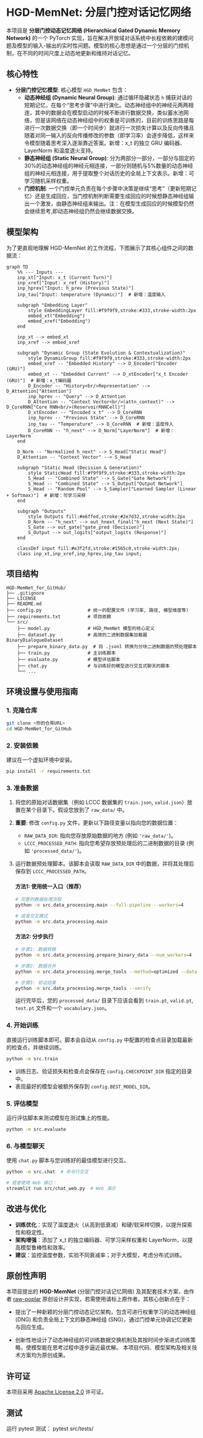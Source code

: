# HGD-MemNet: 分层门控对话记忆网络

本项目是 **分层门控动态记忆网络 (Hierarchical Gated Dynamic Memory Network)** 的一个 PyTorch 实现，旨在解决开放域对话系统中长程依赖的建模问题及模型的输入-输出的实时性问题。模型的核心思想是通过一个分层的门控机制，在不同的时间尺度上动态地更新和维持对话记忆。

## 核心特性

*   **分层门控记忆模型**: 核心模型 `HGD_MemNet` 包含：
    *   **动态神经组 (Dynamic Neural Group)**: 通过循环隐藏状态 `h` 捕获对话的短期记忆，在每个“思考步骤”中进行演化。动态神经组中的神经元两两相连，其中的数据会在模型启动的时候不断进行数据交换，类似蓄水池网络，但是该网络在动态神经组中的权重是可训练的，目前的训练思路是每进行一次数据交换（即一个时间步）就进行一次损失计算以及反向传播且随着对同一输入的反向传播修改的参数（即学习率）会逐步降低，这样来令模型随着思考深入逐渐靠近答案。新增：x_t 的独立 GRU 编码器、LayerNorm 和温度退火支持。
    *   **静态神经组 (Static Neural Group)**: 分为两部分一部分，一部分与固定的30%的动态神经组的神经元相连接，一部分则随机与5%数量的动态神经组的神经元相连接，用于提取整个对话历史的全局上下文表示。新增：可学习随机采样权重。
    *   **门控机制**: 一个门控单元负责在每个步骤中决策是继续“思考”（更新短期记忆）还是生成回应，当门控机制判断需要生成回应的时候想静态神经组输出一个激发，由静态神经组来输出。注：在模型生成回应的时候模型仍然会继续思考,即动态神经组仍然会继续数据交换。

## 模型架构

为了更直观地理解 HGD-MemNet 的工作流程，下图展示了其核心组件之间的数据流：

```mermaid
graph TD
    %% --- Inputs ---
    inp_xt["Input: x_t (Current Turn)"]
    inp_xref["Input: x_ref (History)"]
    inp_hprev["Input: h_prev (Previous State)"]
    inp_tau["Input: temperature (Dynamic)"]  # 新增：温度输入

    subgraph "Embedding Layer"
        style EmbeddingLayer fill:#f9f9f9,stroke:#333,stroke-width:2px
        embed_xt("Embedding")
        embed_xref("Embedding")
    end

    inp_xt --> embed_xt
    inp_xref --> embed_xref

    subgraph "Dynamic Group (State Evolution & Contextualization)"
        style DynamicGroup fill:#f9f9f9,stroke:#333,stroke-width:2px
        embed_xref -- "Embedded History" --> D_Encoder["Encoder (GRU)"]
        embed_xt -- "Embedded Current" --> D_xtEncoder["x_t Encoder (GRU)"]  # 新增：x_t编码器
        D_Encoder -- "History<br/>Representation" --> D_Attention["Attention"]
        inp_hprev -- "Query" --> D_Attention
        D_Attention -- "Context Vector<br/>(attn_context)" --> D_CoreRNN["Core RNN<br/>(ReservoirRNNCell)"]
        D_xtEncoder -- "Encoded x_t" --> D_CoreRNN
        inp_hprev -- "Previous State" --> D_CoreRNN
        inp_tau -- "Temperature" --> D_CoreRNN  # 新增：温度传入
        D_CoreRNN -- "h_next" --> D_Norm["LayerNorm"]  # 新增：LayerNorm
    end
    
    D_Norm -- "Normalized h_next" --> S_Head["Static Head"]
    D_Attention -- "Context Vector" --> S_Head

    subgraph "Static Head (Decision & Generation)"
        style StaticHead fill:#f9f9f9,stroke:#333,stroke-width:2px
        S_Head -- "Combined State" --> S_Gate["Gate Network"]
        S_Head -- "Combined State" --> S_Output["Output Network"]
        S_Head -- "Random Pool" --> S_Sampler["Learned Sampler (Linear + Softmax)"]  # 新增：可学习采样
    end

    subgraph "Outputs"
        style Outputs fill:#e6ffed,stroke:#2e7d32,stroke-width:2px
        D_Norm -- "h_next" --> out_hnext_final["h_next (Next State)"]
        S_Gate --> out_gate["gate_pred (Decision)"]
        S_Output --> out_logits["output_logits (Response)"]
    end

    classDef input fill:#e3f2fd,stroke:#1565c0,stroke-width:2px;
    class inp_xt,inp_xref,inp_hprev,inp_tau input;
```

## 项目结构

```
HGD-MemNet_for_GitHub/
├── .gitignore
├── LICENSE
├── README.md
├── config.py                 # 统一的配置文件 (学习率, 路径, 模型维度等)
├── requirements.txt          # 项目依赖
└── src/
    ├── model.py              # HGD_MemNet 模型的核心定义
    ├── dataset.py            # 高效的二进制数据集加载器 BinaryDialogueDataset
    ├── prepare_binary_data.py  # 将 .jsonl 转换为分块二进制数据的预处理脚本
    ├── train.py              # 主训练脚本
    ├── evaluate.py           # 模型评估脚本
    ├── chat.py               # 与训练好的模型进行交互式聊天的脚本
    └── ...
```

## 环境设置与使用指南

### 1. 克隆仓库

```bash
git clone <你的仓库URL>
cd HGD-MemNet_for_GitHub
```

### 2. 安装依赖

建议在一个虚拟环境中安装。

```bash
pip install -r requirements.txt
```

### 3. 准备数据

1.  将您的原始对话数据集（例如 LCCC 数据集的 `train.json`, `valid.json`）放置在某个目录下。假设您放到了 `raw_data/` 中。

2.  **重要**: 修改 `config.py` 文件，更新以下路径变量以指向您的数据位置：
    *   `RAW_DATA_DIR`: 指向您存放原始数据的地方 (例如 `'raw_data/'`)。
    *   `LCCC_PROCESSED_PATH`: 指向您希望存放预处理后的二进制数据的目录 (例如 `'processed_data/'`)。

3.  运行数据预处理脚本。该脚本会读取 `RAW_DATA_DIR` 中的数据，并将其处理后保存到 `LCCC_PROCESSED_PATH`。

    #### 方法1: 使用统一入口（推荐）
    ```bash
    # 完整的数据处理流程
    python -m src.data_processing.main --full-pipeline --workers=4

    # 或者交互模式
    python -m src.data_processing.main
    ```

    #### 方法2: 分步执行
    ```bash
    # 步骤1: 数据转换
    python -m src.data_processing.prepare_binary_data --num_workers=4

    # 步骤2: 数据合并
    python -m src.data_processing.merge_tools --method=optimized --dataset=all

    # 步骤3: 验证结果
    python -m src.data_processing.merge_tools --verify
    ```

    运行完毕后，您的 `processed_data/` 目录下应该会看到 `train.pt`, `valid.pt`, `test.pt` 文件和一个 `vocabulary.json`。

### 4. 开始训练

直接运行训练脚本即可。脚本会自动从 `config.py` 中配置的检查点目录加载最新的检查点，并继续训练。

```bash
python -m src.train
```

*   训练日志、验证损失和检查点会保存在 `config.CHECKPOINT_DIR` 指定的目录中。
*   表现最好的模型会被额外保存到 `config.BEST_MODEL_DIR`。

### 5. 评估模型

运行评估脚本来测试模型在测试集上的性能。

```bash
python -m src.evaluate
```

### 6. 与模型聊天

使用 `chat.py` 脚本与您训练好的最佳模型进行交互。

```bash
python -m src.chat  # 命令行交互

# 或者使用 Web 接口：
streamlit run src/chat_web.py  # Web 演示
```

## 改进与优化

- **训练优化**：实现了温度退火（从高到低衰减）和硬/软采样切换，以提升探索性和稳定性。
- **架构增强**：添加了 x_t 的独立编码器、可学习采样权重和 LayerNorm，以提高模型鲁棒性和效率。
- **建议**：监控温度参数，实验不同衰减率；对于大模型，考虑分布式训练。

## 原创性声明
本项目提出的 **HGD-MemNet** (分层门控对话记忆网络) 及其配套技术方案，由作者 [raw-poplar](https://github.com/raw-poplar) 原创设计并实现，若需使用请标上原作者。其核心创新点在于：

- 提出了一种新颖的分层门控动态记忆架构，包含可进行权重学习的动态神经组 (DNG) 和负责全局上下文的静态神经组 (SNG)，通过门控单元协调记忆更新与回应生成。

- 创新性地设计了动态神经组的可训练数据交换机制及其按时间步渐进式训练策略，使模型能在思考过程中逐步逼近最优解。
本项目代码、模型架构及相关技术方案均为原创成果。

## 许可证

本项目采用 [Apache License 2.0](LICENSE) 许可证。 

## 测试

运行 pytest 测试：
pytest src/tests/ 
